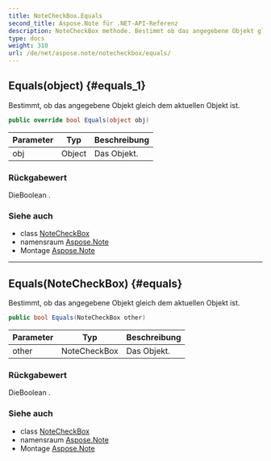 ```yaml
---
title: NoteCheckBox.Equals
second_title: Aspose.Note für .NET-API-Referenz
description: NoteCheckBox methode. Bestimmt ob das angegebene Objekt gleich dem aktuellen Objekt ist.
type: docs
weight: 310
url: /de/net/aspose.note/notecheckbox/equals/
---
```

## Equals(object) {#equals_1}

Bestimmt, ob das angegebene Objekt gleich dem aktuellen Objekt ist.

```csharp
public override bool Equals(object obj)
```

| Parameter | Typ | Beschreibung |
| --- | --- | --- |
| obj | Object | Das Objekt. |

### Rückgabewert

DieBoolean .

### Siehe auch

* class [NoteCheckBox](../)
* namensraum [Aspose.Note](../../notecheckbox/)
* Montage [Aspose.Note](../../../)

---

## Equals(NoteCheckBox) {#equals}

Bestimmt, ob das angegebene Objekt gleich dem aktuellen Objekt ist.

```csharp
public bool Equals(NoteCheckBox other)
```

| Parameter | Typ | Beschreibung |
| --- | --- | --- |
| other | NoteCheckBox | Das Objekt. |

### Rückgabewert

DieBoolean .

### Siehe auch

* class [NoteCheckBox](../)
* namensraum [Aspose.Note](../../notecheckbox/)
* Montage [Aspose.Note](../../../)


